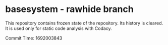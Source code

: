 # basesystem - rawhide branch

This repository contains frozen state of the repository.
Its history is cleared. It is used only for static code
analysis with Codacy.

Commit Time: 1692003843